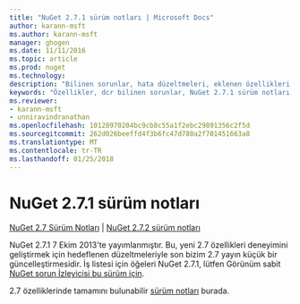 ```yaml
---
title: "NuGet 2.7.1 sürüm notları | Microsoft Docs"
author: karann-msft
ms.author: karann-msft
manager: ghogen
ms.date: 11/11/2016
ms.topic: article
ms.prod: nuget
ms.technology: 
description: "Bilinen sorunlar, hata düzeltmeleri, eklenen özellikleri ve dcr NuGet 2.7.1 dahil etmek için sürüm notları."
keywords: "Özellikler, dcr bilinen sorunlar, NuGet 2.7.1 sürüm notları, hata düzeltmeleri eklendi"
ms.reviewer:
- karann-msft
- unniravindranathan
ms.openlocfilehash: 10128970204bc9cb8c55a1f2ebc29891356c2f5d
ms.sourcegitcommit: 262d026beeffd4f3b6fc47d780a2f701451663a8
ms.translationtype: MT
ms.contentlocale: tr-TR
ms.lasthandoff: 01/25/2018
---
```

# <a name="nuget-271-release-notes"></a>NuGet 2.7.1 sürüm notları

[NuGet 2.7 Sürüm Notları](../release-notes/nuget-2.7.md) | [NuGet 2.7.2 sürüm notları](../release-notes/nuget-2.7.2.md)

NuGet 2.7.1 7 Ekim 2013'te yayımlanmıştır.  Bu, yeni 2.7 özellikleri deneyimini geliştirmek için hedeflenen düzeltmeleriyle son bizim 2.7 yayın küçük bir güncelleştirmesidir. İş listesi için öğeleri NuGet 2.7.1, lütfen Görünüm sabit [NuGet sorun İzleyicisi bu sürüm için](http://nuget.codeplex.com/workitem/list/advanced?keyword=&status=Closed&type=All&priority=All&release=NuGet%202.7.1&assignedTo=All&component=All&sortField=LastUpdatedDate&sortDirection=Descending&page=0).

2.7 özelliklerinde tamamını bulunabilir [sürüm notları](../release-notes/nuget-2.7.md) burada.
